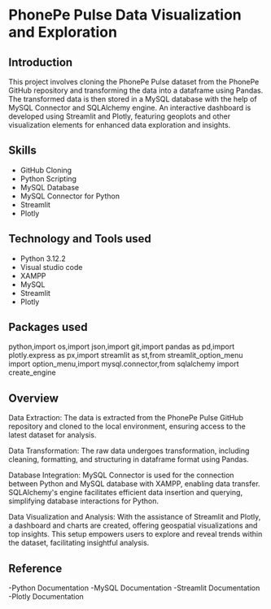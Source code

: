 
# PhonePe Pulse Data Visualization and Exploration


## Introduction

This project involves cloning the PhonePe Pulse dataset from the PhonePe GitHub repository and transforming the data into a dataframe using Pandas. The transformed data is then stored in a MySQL database with the help of MySQL Connector and SQLAlchemy engine. An interactive dashboard is developed using Streamlit and Plotly, featuring geoplots and other visualization elements for enhanced data exploration and insights.
## Skills
- GitHub Cloning
- Python Scripting
- MySQL Database
- MySQL Connector for Python
- Streamlit
- Plotly
## Technology and Tools used

- Python 3.12.2
- Visual studio code
- XAMPP
- MySQL
- Streamlit
- Plotly



## Packages used

python,import os,import json,import git,import pandas as pd,import plotly.express as px,import streamlit as st,from streamlit_option_menu import option_menu,import mysql.connector,from sqlalchemy import create_engine
## Overview
Data Extraction:
The data is extracted from the PhonePe Pulse GitHub repository and cloned to the local environment, ensuring access to the latest dataset for analysis.

Data Transformation:
The raw data undergoes transformation, including cleaning, formatting, and structuring in dataframe format using Pandas.

Database Integration:
MySQL Connector is used for the connection between Python and MySQL database with XAMPP, enabling data transfer. SQLAlchemy's engine facilitates efficient data insertion and querying, simplifying database interactions for Python.

Data Visualization and Analysis:
With the assistance of Streamlit and Plotly, a dashboard and charts are created, offering geospatial visualizations and top insights. This setup empowers users to explore and reveal trends within the dataset, facilitating insightful analysis.
## Reference
-Python Documentation
-MySQL Documentation
-Streamlit Documentation
-Plotly Documentation
